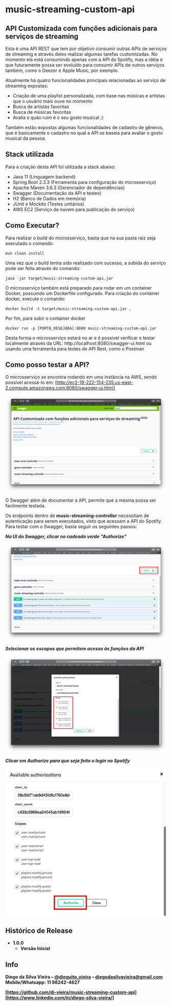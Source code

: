 # music-streaming-custom-api

## API Customizada com funções adicionais para serviços de streaming

Esta é uma API REST que tem por objetivo consumir outras APIs de serviços de streaming e através deles realizar algumas tarefas customizadas. No momento ela está consumindo apenas com a API do Spotify, mas a idéia é que futuramente possa ser evoluído para consumir APIs de outros serviços também, como o Deezer e Apple Music, por exemplo.

Atualmente há quatro funcionalidades principais relacionadas ao serviço de streaming expostas:
- Criação de uma playlist personalizada, com base nas músicas e artistas que o usuário mais ouve no momento
- Busca de artistas favoritas
- Busca de músicas favoritas
- Avalia o quão ruim é o seu gosto musical ;)

Também estão expostas algumas funcionalidades de cadastro de gêneros, que é basicamente o cadastro no qual a API se baseia para avaliar o gosto musical da pessoa.

## Stack utilizada

Para a criação desta API foi utilizada a stack abaixo:

- Java 11 (Linguagem backend)
- Spring Boot 2.3.3 (Ferramenta para configuração do microsserviço)
- Apache Maven 3.6.3 (Gerenciador de dependências)
- Swagger (Documentação da API e testes)
- H2 (Banco de Dados em memória)
- JUnit e Mockito (Testes unitários)
- AWS EC2 (Serviço de nuvem para publicação do serviço)

## Como Executar?

Para realizar o build do microsserviço, basta que na sua pasta raiz seja executado o comando:

```shell
mvn clean install
```

Uma vez que o build tenha sido realizado com sucesso, a subida do serviço pode ser feita através do comando:

```shell
java -jar target/music-streaming-custom-api.jar
```

O microsserviço também está preparado para rodar em um container Docker, possuindo um Dockerfile configurado. 
Para criação do container docker, execute o comando:

```shell
docker build -t target/music-streaming-custom-api.jar .
```

Por fim, para subir o container docker

```shell
docker run -p [PORTA_DESEJADA]:8080 music-streaming-custom-api.jar
```
Desta forma o microsserviço estará no ar e é possivel verificar e testar localmente através da URL:
http://localhost:8080/swagger-ui.html ou usando uma ferramenta para testes de API Rest, como o Postman


## Como posso testar a API?

O microsserviço se encontra rodando em uma instância na AWS, sendo possível acessá-lo em:
[http://ec2-18-222-154-235.us-east-2.compute.amazonaws.com:8080/swagger-ui.html]

<img src="https://github.com/di-vieira/my-images/blob/master/Tela%20principal%20Swagger.png"/>

O Swagger além de documentar a API, permite que a mesma possa ser facilmente testada.

Os endpoints dentro de <b>music-streaming-controller</b> necessitam de autenticação para serem executados, visto que acessam a API do Spotify. Para testar com o Swagger, basta seguir os seguintes passos:


<b><i>Na UI do Swagger, clicar no cadeado verde "Authorize"</i><b>

<img src="https://github.com/di-vieira/my-images/blob/master/Authorize.png"/>


<b><i>Selecionar os escopos que permitem acesso às funções da API</i><b>

<img src="https://github.com/di-vieira/my-images/blob/master/Authorize2.png"/>


<b><i>Clicar em Authorize para que seja feito o login no Spotify</i><b>

<img src="https://github.com/di-vieira/my-images/blob/master/Authorize3.png"/>



## Histórico de Release

* 1.0.0
    * Versão Inicial

## Info

Diego da Silva Vieira – [@dieguito_vieira](https://twitter.com/dieguito_vieira) – diegodasilvavieira@gmail.com
Mobile/Whatsapp: 11 98242-4627

[https://github.com/di-vieira/music-streaming-custom-api]
[https://www.linkedin.com/in/diego-silva-vieira/]

